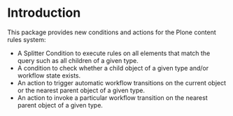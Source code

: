 Introduction
============

This package provides new conditions and actions for the Plone content rules
system:

  * A Splitter Condition to execute rules on all elements that match
    the query such as all children of a given type.
  * A condition to check whether a child object of a given type and/or
    workflow state exists.
  * An action to trigger automatic workflow transitions on the current
    object or the nearest parent object of a given type.
  * An action to invoke a particular workflow transition on the nearest parent
    object of a given type.
  